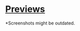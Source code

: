 # [Previews](https://github.com/Lavender-Discord/Lavender/tree/main/assets)

*Screenshots might be outdated.
<br>
<img src="https://lavender-discord.github.io/Lavender/assets/1.png" alt="">
<br>
<img src="https://lavender-discord.github.io/Lavender/assets/2.png" alt="">
<br>
<img src="https://lavender-discord.github.io/Lavender/assets/3.png" alt="">
<br>
<img src="https://lavender-discord.github.io/Lavender/assets/4.png" alt="">
<br>
<img src="https://lavender-discord.github.io/Lavender/assets/5.png" alt="">
<br>
<img src="https://lavender-discord.github.io/Lavender/assets/4a.png" alt="">
